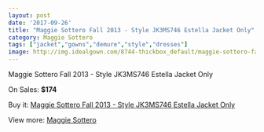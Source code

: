 ```yaml
---
layout: post
date: '2017-09-26'
title: "Maggie Sottero Fall 2013 - Style JK3MS746 Estella Jacket Only"
category: Maggie Sottero
tags: ["jacket","gowns","demure","style","dresses"]
image: http://img.idealgown.com/8744-thickbox_default/maggie-sottero-fall-2013-style-jk3ms746-estella-jacket-only.jpg
---
```

Maggie Sottero Fall 2013 - Style JK3MS746 Estella Jacket Only

On Sales: **$174**
<a href="https://www.idealgown.com/en/maggie-sottero/3631-maggie-sottero-fall-2013-style-jk3ms746-estella-jacket-only.html"><amp-img layout="responsive" width="600" height="600" src="//img.idealgown.com/8744-thickbox_default/maggie-sottero-fall-2013-style-jk3ms746-estella-jacket-only.jpg" alt="Maggie Sottero Fall 2013 - Style JK3MS746 Estella Jacket Only 0" /></a>
<a href="https://www.idealgown.com/en/maggie-sottero/3631-maggie-sottero-fall-2013-style-jk3ms746-estella-jacket-only.html"><amp-img layout="responsive" width="600" height="600" src="//img.idealgown.com/8743-thickbox_default/maggie-sottero-fall-2013-style-jk3ms746-estella-jacket-only.jpg" alt="Maggie Sottero Fall 2013 - Style JK3MS746 Estella Jacket Only 1" /></a>

Buy it: [Maggie Sottero Fall 2013 - Style JK3MS746 Estella Jacket Only](https://www.idealgown.com/en/maggie-sottero/3631-maggie-sottero-fall-2013-style-jk3ms746-estella-jacket-only.html "Maggie Sottero Fall 2013 - Style JK3MS746 Estella Jacket Only")

View more: [Maggie Sottero](https://www.idealgown.com/en/45-maggie-sottero "Maggie Sottero")